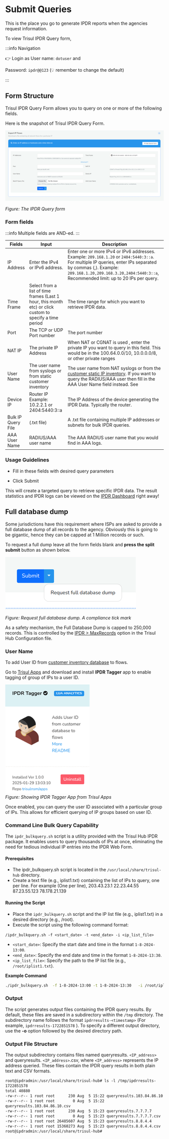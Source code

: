 # Submit Queries

This is the place you go to generate IPDR reports when the agencies request information. 

To view Trisul IPDR Query form,

:::info Navigation

:point_right: Login as User name: `dotuser` and

Password: `ipdr@@123`  (:bulb: remember to change the default)

:::

## Form Structure

Trisul IPDR Query Form allows you to query on one or more of the following fields.


Here is the snapshot of Trisul IPDR Query Form.

![](images/ipqueryform_new.png)

*Figure: The IPDR Query form*



### Form fields

:::info 
Multiple fields are AND-ed.
:::


| Fields | Input  | Description |
| ------ | --- |---|
| IP Address | Enter the IPv4 or IPv6 address. | Enter one or more IPv4 or IPv6 addresses. Example: `209.168.1.20` or `2404:5440:3::a`. For multiple IP queries, enter IPs separated by commas (,). Example: `209.168.1.20,209.168.3.20,2404:5440:3::a`, Recommended limit: up to 20 IPs per query.|
| Time Frame | Select from a list of time frames (Last 1 hour, this month etc) or click custom to specify a time period | The time range for which you want to retrieve IPDR data.|
| Port | The TCP or UDP Port number   | The port number|
| NAT IP | The private IP Address    | When NAT or CGNAT is used , enter the private IP you want to query in this field. This would be in the 100.64.0.0/10, 10.0.0.0/8, or other private ranges|
| User Name  | The user name from syslogs or from static customer inventory| The user name from NAT syslogs or from the [customer static IP inventory](#user-name). If you want to query the  RADIUS/AAA user then fill in the AAA User Name field instead. See |
| Device IP  | Router IP Example: 10.2.2.1 or 2404:5440:3::a| The IP Address of the device generating the IPDR Data. Typically the router.|
| Bulk IP Query File | (.txt file)                       | A .txt file containing multiple IP addresses or subnets for bulk IPDR queries.   |
| AAA User Name | RADIUS/AAA user name|  The AAA RADIUS user name that you would find in AAA logs. |


### Usage Guidelines

- Fill in these fields with desired query parameters

- Click Submit 

This will create a targeted query to retrieve specific IPDR data. The result statistics and IPDR logs can be viewed on the [IPDR Dashboard](ipdrdashboard) right away!


## Full database dump

Some jurisdictions have this requirement where ISPs are asked to provide a full database dump of all records to the agency. Obviously this is going to be gigantic, hence they can be capped at 1 Million records or such. 

To request a full dump leave all the form fields blank and **press the split submit** button as shown below.


![press to request full database dump](images/fulldbdump.png)

*Figure: Request full database dump. A compliance tick mark* 

As a safety mechanism, the Full Database Dump is capped to 250,000 records.  This is controlled by the [IPDR > MaxRecords](/docs/ref/trisulhubconfig#ipdr) option in the Trisul Hub Configuration file. 


### User Name

To add User ID from [customer inventory database](/docs/ipdr/staticip-mappings) to flows. 

Go to [Trisul Apps](/docs/ag/webadmin/apps) and download and install **IPDR Tagger** app to enable tagging of group of IPs to a user ID. 

![](images/ipdrtagger.png)  
*Figure: Showing IPDR Tagger App from Trisul Apps*

Once enabled, you can query the user ID associated with a particular group of IPs. This allows for efficient querying of IP groups based on user ID.




### Command Line Bulk Query Capability

The `ipdr_bulkquery.sh` script is a utility provided with the Trisul Hub IPDR package. It enables users to query thousands of IPs at once, eliminating the need for tedious individual IP entries into the IPDR Web Form.

#### **Prerequisites**

 - The ipdr_bulkquery.sh script is located in the `/usr/local/share/trisul-hub` directory.
 - Create a text file (e.g., iplist1.txt) containing the list of IPs to query, one per line.
 For example (One per line), 
203.43.23.1
22.23.44.55
87.23.55.123
78.178.21.139

#### **Running the Script**

- Place the `ipdr_bulkquery.sh` script and the IP list file (e.g., iplist1.txt) in a desired directory (e.g., /root).
- Execute the script using the following command format:

`/ipdr_bulkquery.sh -f <start_date> -t <end_date> -i <ip_list_file>`


 *   `<start_date>`: Specify the start date and time in the format `1-8-2024-13:00`.
 *   `<end_date>`: Specify the end date and time in the format `1-8-2024-13:30`.
 *   `<ip_list_file>`: Specify the path to the IP list file (e.g., `/root/iplist1.txt`).

**Example Command**

```bash
./ipdr_bulkquery.sh  -f 1-8-2024-13:00 -t 1-8-2024-13:30   -i /root/iplist1.txt
```
### Output

The script generates output files containing the IPDR query results. By default, these files are saved in a subdirectory within the `/tmp` directory. The subdirectory name follows the format `ipdrresults-<timestamp>` (For example, `ipdrresults-1722851578` ).
To specify a different output directory, use the **-o** option followed by the desired directory path.

### Output File Structure

The output subdirectory contains files named queryresults. `<IP_address>` and queryresults. `<IP_address>`.csv, where `<IP_address>` represents the IP address queried.
These files contain the IPDR query results in both plain text and CSV formats.

```
root@ipdradmin:/usr/local/share/trisul-hub# ls -l /tmp/ipdrresults-1722851578
total 40880
-rw-r--r-- 1 root root      230 Aug  5 15:22 queryresults.103.84.86.10
-rw-r--r-- 1 root root        0 Aug  5 15:22 queryresults.103.84.86.10.csv
-rw-r--r-- 1 root root      230 Aug  5 15:23 queryresults.7.7.7.7
-rw-r--r-- 1 root root        0 Aug  5 15:23 queryresults.7.7.7.7.csv
-rw-r--r-- 1 root root 26485607 Aug  5 15:23 queryresults.8.8.4.4
-rw-r--r-- 1 root root 15360273 Aug  5 15:23 queryresults.8.8.4.4.csv
root@ipdradmin:/usr/local/share/trisul-hub#
```